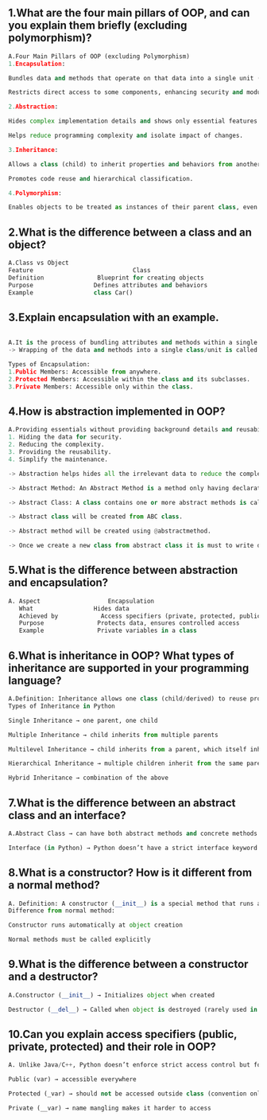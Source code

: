 ## 1.What are the four main pillars of OOP, and can you explain them briefly (excluding polymorphism)?

```python
A.Four Main Pillars of OOP (excluding Polymorphism)
1.Encapsulation:

Bundles data and methods that operate on that data into a single unit (class).

Restricts direct access to some components, enhancing security and modularity.

2.Abstraction:

Hides complex implementation details and shows only essential features.

Helps reduce programming complexity and isolate impact of changes.

3.Inheritance:

Allows a class (child) to inherit properties and behaviors from another class (parent).

Promotes code reuse and hierarchical classification.

4.Polymorphism:

Enables objects to be treated as instances of their parent class, even if they behave differently.
```

## 2.What is the difference between a class and an object?
```python
A.Class vs Object
Feature	                           Class	                                        Object
Definition	             Blueprint for creating objects	                    Instance of a class
Purpose	                Defines attributes and behaviors	                 Represents a specific entity
Example	                class Car()                                         my_car = Car()
```

## 3.Explain encapsulation with an example.

```python

A.It is the process of bundling attributes and methods within a single unit.
-> Wrapping of the data and methods into a single class/unit is called Encapsulation.

Types of Encapsulation:
1.Public Members: Accessible from anywhere.
2.Protected Members: Accessible within the class and its subclasses.
3.Private Members: Accessible only within the class.
```

## 4.How is abstraction implemented in OOP?

```python
A.Providing essentials without providing background details and reusability. 
1. Hiding the data for security.
2. Reducing the complexity.
3. Providing the reusability.
4. Simplify the maintenance.

-> Abstraction helps hides all the irrelevant data to reduce the complexity and to provide the security. This will be achieving using Abstract Method and Abstract      Class.

-> Abstract Method: An Abstract Method is a method only having declaration but not definition(body).

-> Abstract Class: A class contains one or more abstract methods is called abstract class. We can not create object for abstract class.

-> Abstract class will be created from ABC class.

-> Abstract method will be created using @abstractmethod.

-> Once we create a new class from abstract class it is must to write definition to all abstract methods.
```

## 5.What is the difference between abstraction and encapsulation?

```python
A. Aspect	                Encapsulation	                                                        Abstraction
   What	                Hides data	                                                           Hides implementation
   Achieved by	          Access specifiers (private, protected, public)	                       Abstract classes & interfaces
   Purpose	             Protects data, ensures controlled access	                             Shows only essential features
   Example	             Private variables in a class	                                         @abstractmethod in abstract class
```

## 6.What is inheritance in OOP? What types of inheritance are supported in your programming language?

```python
A.Definition: Inheritance allows one class (child/derived) to reuse properties and methods of another class (parent/base).
Types of Inheritance in Python

Single Inheritance → one parent, one child

Multiple Inheritance → child inherits from multiple parents

Multilevel Inheritance → child inherits from a parent, which itself inherits from another

Hierarchical Inheritance → multiple children inherit from the same parent

Hybrid Inheritance → combination of the above
```

## 7.What is the difference between an abstract class and an interface?

```python
A.Abstract Class → can have both abstract methods and concrete methods (implemented).

Interface (in Python) → Python doesn’t have a strict interface keyword. But we can create abstract classes with only abstract methods, which act as interfaces.
```

## 8.What is a constructor? How is it different from a normal method?

```python
A. Definition: A constructor (__init__) is a special method that runs automatically when an object is created.
Difference from normal method:

Constructor runs automatically at object creation

Normal methods must be called explicitly
```

## 9.What is the difference between a constructor and a destructor?

```python
A.Constructor (__init__) → Initializes object when created

Destructor (__del__) → Called when object is destroyed (rarely used in Python, as garbage collector handles it).
```

## 10.Can you explain access specifiers (public, private, protected) and their role in OOP?

```python
A. Unlike Java/C++, Python doesn’t enforce strict access control but follows conventions:

Public (var) → accessible everywhere

Protected (_var) → should not be accessed outside class (convention only)

Private (__var) → name mangling makes it harder to access
```

